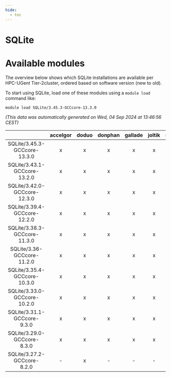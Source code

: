 ```yaml
---
hide:
  - toc
---
```


SQLite
======

# Available modules


The overview below shows which SQLite installations are available per HPC-UGent Tier-2cluster, ordered based on software version (new to old).

To start using SQLite, load one of these modules using a `module load` command like:

```shell
module load SQLite/3.45.3-GCCcore-13.3.0
```

*(This data was automatically generated on Wed, 04 Sep 2024 at 13:46:56 CEST)*  

| |accelgor|doduo|donphan|gallade|joltik|shinx|skitty|
| :---: | :---: | :---: | :---: | :---: | :---: | :---: | :---: |
|SQLite/3.45.3-GCCcore-13.3.0|x|x|x|x|x|x|x|
|SQLite/3.43.1-GCCcore-13.2.0|x|x|x|x|x|x|x|
|SQLite/3.42.0-GCCcore-12.3.0|x|x|x|x|x|x|x|
|SQLite/3.39.4-GCCcore-12.2.0|x|x|x|x|x|x|x|
|SQLite/3.38.3-GCCcore-11.3.0|x|x|x|x|x|x|x|
|SQLite/3.36-GCCcore-11.2.0|x|x|x|x|x|x|x|
|SQLite/3.35.4-GCCcore-10.3.0|x|x|x|x|x|-|x|
|SQLite/3.33.0-GCCcore-10.2.0|x|x|x|x|x|-|x|
|SQLite/3.31.1-GCCcore-9.3.0|x|x|x|x|x|-|x|
|SQLite/3.29.0-GCCcore-8.3.0|x|x|x|x|x|-|x|
|SQLite/3.27.2-GCCcore-8.2.0|-|x|-|-|-|-|-|
